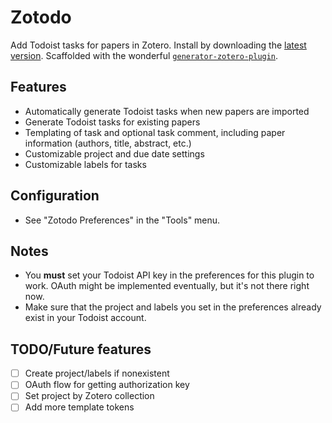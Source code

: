Zotodo
=================

Add Todoist tasks for papers in Zotero. Install by downloading the [latest version](https://github.com/wbthomason/zotodo/releases/latest).
Scaffolded with the wonderful
[`generator-zotero-plugin`](https://github.com/retorquere/generator-zotero-plugin).

## Features
- Automatically generate Todoist tasks when new papers are imported
- Generate Todoist tasks for existing papers
- Templating of task and optional task comment, including paper information (authors, title,
  abstract, etc.)
- Customizable project and due date settings
- Customizable labels for tasks

## Configuration
- See "Zotodo Preferences" in the "Tools" menu.

## Notes
- You **must** set your Todoist API key in the preferences for this plugin to work. OAuth might be
  implemented eventually, but it's not there right now.
- Make sure that the project and labels you set in the preferences already exist in your Todoist
  account.

## TODO/Future features
- [ ] Create project/labels if nonexistent
- [ ] OAuth flow for getting authorization key
- [ ] Set project by Zotero collection
- [ ] Add more template tokens
